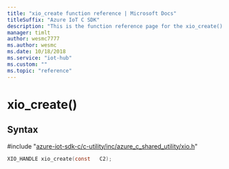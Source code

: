 ```yaml
---                             
title: "xio_create function reference | Microsoft Docs" 
titleSuffix: "Azure IoT C SDK"            
description: "This is the function reference page for the xio_create() function in the Azure IoT C SDK. This SDK is used with Azure IoT Hub and Azure IoT Hub Device Provisioning Service"            
manager: timlt                 
author: wesmc7777              
ms.author: wesmc               
ms.date: 10/18/2018                    
ms.service: "iot-hub"             
ms.custom: ""                
ms.topic: "reference"        
---                            
```


# xio_create()

## Syntax

\#include "[azure-iot-sdk-c/c-utility/inc/azure_c_shared_utility/xio.h](../xio-h.md)"  
```C
XIO_HANDLE xio_create(const   C2);
```

